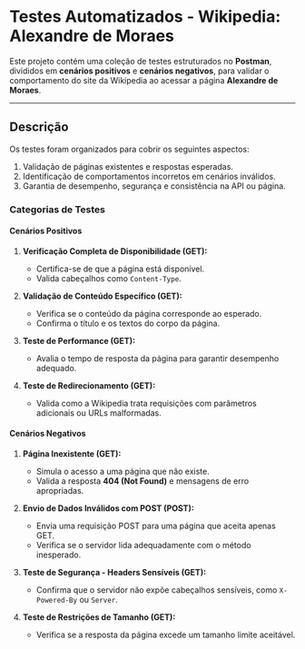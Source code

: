 # **Testes Automatizados - Wikipedia: Alexandre de Moraes**

Este projeto contém uma coleção de testes estruturados no **Postman**, divididos em **cenários positivos** e **cenários negativos**, para validar o comportamento do site da Wikipedia ao acessar a página **Alexandre de Moraes**.

---

## **Descrição**

Os testes foram organizados para cobrir os seguintes aspectos:
1. Validação de páginas existentes e respostas esperadas.
2. Identificação de comportamentos incorretos em cenários inválidos.
3. Garantia de desempenho, segurança e consistência na API ou página.

### **Categorias de Testes**

#### **Cenários Positivos**
1. **Verificação Completa de Disponibilidade (GET):**
   - Certifica-se de que a página está disponível.
   - Valida cabeçalhos como `Content-Type`.

2. **Validação de Conteúdo Específico (GET):**
   - Verifica se o conteúdo da página corresponde ao esperado.
   - Confirma o título e os textos do corpo da página.

3. **Teste de Performance (GET):**
   - Avalia o tempo de resposta da página para garantir desempenho adequado.

4. **Teste de Redirecionamento (GET):**
   - Valida como a Wikipedia trata requisições com parâmetros adicionais ou URLs malformadas.

#### **Cenários Negativos**
1. **Página Inexistente (GET):**
   - Simula o acesso a uma página que não existe.
   - Valida a resposta **404 (Not Found)** e mensagens de erro apropriadas.

2. **Envio de Dados Inválidos com POST (POST):**
   - Envia uma requisição POST para uma página que aceita apenas GET.
   - Verifica se o servidor lida adequadamente com o método inesperado.

3. **Teste de Segurança - Headers Sensíveis (GET):**
   - Confirma que o servidor não expõe cabeçalhos sensíveis, como `X-Powered-By` ou `Server`.

4. **Teste de Restrições de Tamanho (GET):**
   - Verifica se a resposta da página excede um tamanho limite aceitável.


